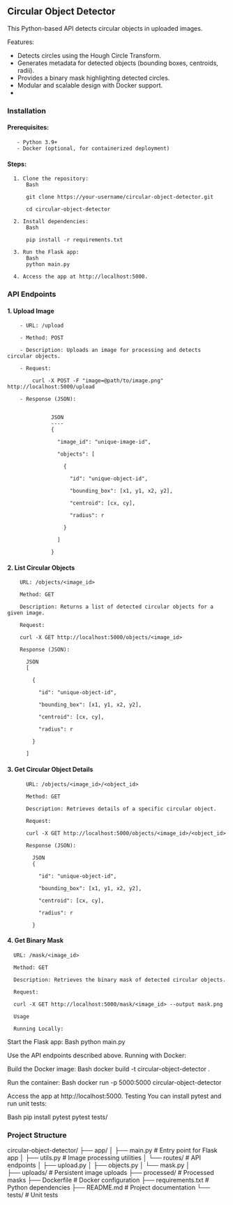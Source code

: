 ## Circular Object Detector
This Python-based API detects circular objects in uploaded images.

Features:

- Detects circles using the Hough Circle Transform.
- Generates metadata for detected objects (bounding boxes, centroids, radii).
- Provides a binary mask highlighting detected circles.
- Modular and scalable design with Docker support.
- 
### Installation
  #### Prerequisites:

       - Python 3.9+
       - Docker (optional, for containerized deployment)
  #### Steps:

      1. Clone the repository:
          Bash
          
          git clone https://your-username/circular-object-detector.git
          
          cd circular-object-detector
          
      2. Install dependencies:
          Bash
          
          pip install -r requirements.txt

      3. Run the Flask app:
          Bash
          python main.py
      
      4. Access the app at http://localhost:5000.

### API Endpoints
  #### 1. Upload Image

        - URL: /upload

        - Method: POST

        - Description: Uploads an image for processing and detects circular objects.

        - Request:

            curl -X POST -F "image=@path/to/image.png" http://localhost:5000/upload

        - Response (JSON):


                  JSON
                  ----
                  {
                  
                    "image_id": "unique-image-id",
                    
                    "objects": [
                    
                      {
                      
                        "id": "unique-object-id",
                        
                        "bounding_box": [x1, y1, x2, y2],
                        
                        "centroid": [cx, cy],
                        
                        "radius": r
                        
                      }
                      
                    ]
                    
                  }


  #### 2. List Circular Objects

        URL: /objects/<image_id>
        
        Method: GET
        
        Description: Returns a list of detected circular objects for a given image.
        
        Request:
        
        curl -X GET http://localhost:5000/objects/<image_id>
        
        Response (JSON):

          JSON
          [
          
            {
            
              "id": "unique-object-id",
              
              "bounding_box": [x1, y1, x2, y2],
              
              "centroid": [cx, cy],
              
              "radius": r
              
            }
            
          ]

  #### 3. Get Circular Object Details

          URL: /objects/<image_id>/<object_id>
          
          Method: GET
          
          Description: Retrieves details of a specific circular object.
          
          Request:
          
          curl -X GET http://localhost:5000/objects/<image_id>/<object_id>
          
          Response (JSON):
          
            JSON
            {
            
              "id": "unique-object-id",
              
              "bounding_box": [x1, y1, x2, y2],
              
              "centroid": [cx, cy],
              
              "radius": r
              
            }

  #### 4. Get Binary Mask

      URL: /mask/<image_id>
      
      Method: GET
      
      Description: Retrieves the binary mask of detected circular objects.
      
      Request:
      
      curl -X GET http://localhost:5000/mask/<image_id> --output mask.png
      
      Usage
      
      Running Locally:

Start the Flask app:
Bash
python main.py

Use the API endpoints described above.
Running with Docker:

Build the Docker image:
Bash
docker build -t circular-object-detector .

Run the container:
Bash
docker run -p 5000:5000 circular-object-detector

Access the app at http://localhost:5000.
Testing
You can install pytest and run unit tests:

Bash
pip install pytest
pytest tests/

### Project Structure
circular-object-detector/
├── app/
│   ├── main.py        # Entry point for Flask app
│   ├── utils.py        # Image processing utilities
│   └── routes/         # API endpoints
│       ├── upload.py
│       ├── objects.py
│       └── mask.py
│            
├── uploads/          # Persistent image uploads 
├── processed/        # Processed masks 
├── Dockerfile        # Docker configuration
├── requirements.txt  # Python dependencies
├── README.md         # Project documentation
└── tests/            # Unit tests
